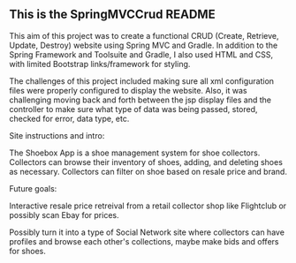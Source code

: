 ## This is the SpringMVCCrud README

This aim of this project was to create a functional CRUD (Create, Retrieve, Update, Destroy) website using Spring MVC and Gradle. In addition to the Spring Framework and Toolsuite and Gradle, I also used HTML and CSS, with limited Bootstrap links/framework for styling.

The challenges of this project included making sure all xml configuration files were properly configured to display the website.  Also, it was challenging moving back and forth between the jsp display files and the controller to make sure what type of data was being passed, stored, checked for error, data type, etc.

Site instructions and intro:

The Shoebox App is a shoe management system for shoe collectors. Collectors can browse their inventory of shoes, adding, and deleting shoes as necessary. Collectors can filter on shoe based on resale price and brand.

Future goals:

Interactive resale price retreival from a retail collector shop like Flightclub or possibly scan Ebay for prices.

Possibly turn it into a type of Social Network site where collectors can have profiles and browse each other's collections, maybe make bids and offers for shoes.

  
